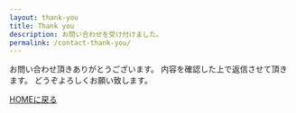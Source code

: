 ```yaml
---
layout: thank-you
title: Thank you
description: お問い合わせを受け付けました。
permalink: /contact-thank-you/
---
```


お問い合わせ頂きありがとうございます。
内容を確認した上で返信させて頂きます。
どうぞよろしくお願い致します。

[HOMEに戻る](/)